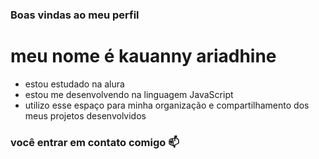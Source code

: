 ### Boas vindas ao meu perfil

# meu nome é kauanny ariadhine

 - estou estudado na alura
 - estou me desenvolvendo na linguagem JavaScript
 - utilizo esse espaço para minha organização e compartilhamento dos meus projetos desenvolvidos

### você entrar em contato comigo 📫
